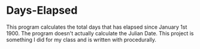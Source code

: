 # Days-Elapsed
This program calculates the total days that has elapsed since January 1st 1900. The program doesn't actually calculate the Julian Date. This project is something I did for my class and is written with procedurally.  
